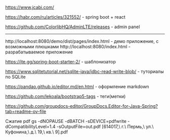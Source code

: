 
https://www.jcabi.com/

https://habr.com/ru/articles/321552/ - spring boot + react

https://github.com/ColorlibHQ/AdminLTE/releases - admin panel

-----------
http://localhost:8080/demo/dist/pages/index.html - демо приложение, с возможными плюшками
http://localhost:8080/index.html - разрабатываемое приложение

https://jte.gg/spring-boot-starter-2/ - шаблонизатор

https://www.sqlitetutorial.net/sqlite-java/jdbc-read-write-blob/ - туториалы по SQLite

https://pandao.github.io/editor.md/en.html - оформление markdown

https://github.com/lekoala/bootstrap5-tags - теги(метки)

https://github.com/groupdocs-editor/GroupDocs.Editor-for-Java-Spring?tab=readme-ov-file

Сжатие pdf
gs -dNOPAUSE -dBATCH -sDEVICE=pdfwrite -dCompatibilityLevel=1.4 -sOutputFile=out.pdf \[614017\,\ г.\ Пермь\,\ ул.\ Куфонина\,\ д.\ 19\,\ кв.\ 9\].pdf
